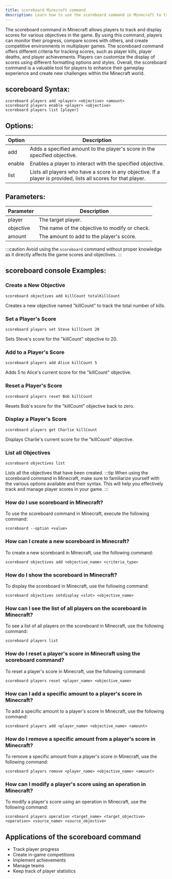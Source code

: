 ```yaml
---
title: scoreboard Minecraft command
description: Learn how to use the scoreboard command in Minecraft to track and display player scores in various game modes.
---
```


The scoreboard command in Minecraft allows players to track and display scores for various objectives in the game. By using this command, players can monitor their progress, compare scores with others, and create competitive environments in multiplayer games. The scoreboard command offers different criteria for tracking scores, such as player kills, player deaths, and player achievements. Players can customize the display of scores using different formatting options and styles. Overall, the scoreboard command is a valuable tool for players to enhance their gameplay experience and create new challenges within the Minecraft world.
## scoreboard Syntax:
```console
scoreboard players add <player> <objective> <amount>
scoreboard players enable <player> <objective>
scoreboard players list [player]
```

## Options:
| Option       | Description                               |
|--------------|-------------------------------------------|
| add          | Adds a specified amount to the player's score in the specified objective. |
| enable       | Enables a player to interact with the specified objective. |
| list         | Lists all players who have a score in any objective. If a player is provided, lists all scores for that player. |

## Parameters:
| Parameter  | Description                                         |
|------------|-----------------------------------------------------|
| player     | The target player.                                 |
| objective  | The name of the objective to modify or check.     |
| amount     | The amount to add to the player's score.           |  

:::caution
Avoid using the `scoreboard` command without proper knowledge as it directly affects the game scores and objectives.
:::
## scoreboard console Examples:
### Create a New Objective
```console
scoreboard objectives add killCount totalKillCount
```
Creates a new objective named "killCount" to track the total number of kills.

### Set a Player's Score
```console
scoreboard players set Steve killCount 20
```
Sets Steve's score for the "killCount" objective to 20.

### Add to a Player's Score
```console
scoreboard players add Alice killCount 5
```
Adds 5 to Alice's current score for the "killCount" objective.

### Reset a Player's Score
```console
scoreboard players reset Bob killCount
```
Resets Bob's score for the "killCount" objective back to zero.

### Display a Player's Score
```console
scoreboard players get Charlie killCount
```
Displays Charlie's current score for the "killCount" objective.

### List all Objectives
```console
scoreboard objectives list
```
Lists all the objectives that have been created.
:::tip
When using the scoreboard command in Minecraft, make sure to familiarize yourself with the various options available and their syntax. This will help you effectively track and manage player scores in your game.
:::

### How do I use scoreboard in Minecraft?
To use the scoreboard command in Minecraft, execute the following command:
```console
scoreboard --option <value>
```

### How can I create a new scoreboard in Minecraft?
To create a new scoreboard in Minecraft, use the following command:
```console
scoreboard objectives add <objective_name> <criteria_type>
```

### How do I show the scoreboard in Minecraft?
To display the scoreboard in Minecraft, use the following command:
```console
scoreboard objectives setdisplay <slot> <objective_name>
```

### How can I see the list of all players on the scoreboard in Minecraft?
To see a list of all players on the scoreboard in Minecraft, use the following command:
```console
scoreboard players list
```

### How do I reset a player's score in Minecraft using the scoreboard command?
To reset a player's score in Minecraft, use the following command:
```console
scoreboard players reset <player_name> <objective_name>
```

### How can I add a specific amount to a player's score in Minecraft?
To add a specific amount to a player's score in Minecraft, use the following command:
```console
scoreboard players add <player_name> <objective_name> <amount>
```

### How do I remove a specific amount from a player's score in Minecraft?
To remove a specific amount from a player's score in Minecraft, use the following command:
```console
scoreboard players remove <player_name> <objective_name> <amount>
```

### How can I modify a player's score using an operation in Minecraft?
To modify a player's score using an operation in Minecraft, use the following command:
```console
scoreboard players operation <target_name> <target_objective> <operation> <source_name> <source_objective>
```
## Applications of the scoreboard command

- Track player progress
- Create in-game competitions
- Implement achievements
- Manage teams
- Keep track of player statistics